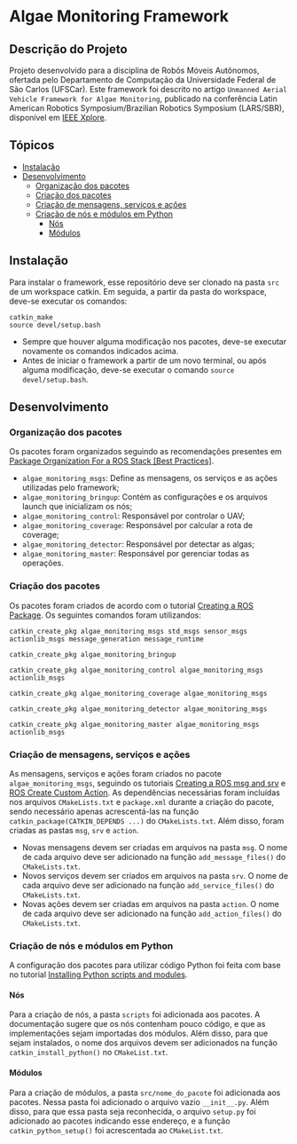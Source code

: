 # Algae Monitoring Framework

## Descrição do Projeto
Projeto desenvolvido para a disciplina de Robôs Móveis Autônomos, ofertada pelo Departamento de Computação da Universidade Federal de São Carlos (UFSCar). Este framework foi descrito no artigo `Unmanned Aerial Vehicle Framework for Algae Monitoring`, publicado na conferência Latin American Robotics Symposium/Brazilian Robotics Symposium (LARS/SBR), disponível em [IEEE Xplore](https://ieeexplore.ieee.org/document/9605379).

## Tópicos
- [Instalação](#instalação)
- [Desenvolvimento](#desenvolvimento)
	- [Organização dos pacotes](#organização-dos-pacotes)
	- [Criação dos pacotes](#criação-dos-pacotes)
	- [Criação de mensagens, serviços e ações](#criação-de-mensagens-serviços-e-ações)
	- [Criação de nós e módulos em Python](#criação-de-nós-e-módulos-em-python)
		- [Nós](#nós)
		- [Módulos](#módulos)

## Instalação
Para instalar o framework, esse repositório deve ser clonado na pasta `src` de um workspace catkin. Em seguida, a partir da pasta do workspace, deve-se executar os comandos:

    catkin_make
    source devel/setup.bash

- Sempre que houver alguma modificação nos pacotes, deve-se executar novamente os comandos indicados acima.
- Antes de iniciar o framework a partir de um novo terminal, ou após alguma modificação, deve-se executar o comando `source devel/setup.bash`.

## Desenvolvimento

### Organização dos pacotes
Os pacotes foram organizados seguindo as recomendações presentes em [Package Organization For a ROS Stack [Best Practices]](https://roboticsbackend.com/package-organization-for-a-ros-stack-best-practices/).
- `algae_monitoring_msgs`: Define as mensagens, os serviços e as ações utilizadas pelo framework;
- `algae_monitoring_bringup`: Contém as configurações e os arquivos launch que inicializam os nós;
- `algae_monitoring_control`: Responsável por controlar o UAV;
- `algae_monitoring_coverage`: Responsável por calcular a rota de coverage;
- `algae_monitoring_detector`: Responsável por detectar as algas;
- `algae_monitoring_master`: Responsável por gerenciar todas as operações.

### Criação dos pacotes
Os pacotes foram criados de acordo com o tutorial [Creating a ROS Package](http://wiki.ros.org/ROS/Tutorials/CreatingPackage). Os seguintes comandos foram utilizandos:

	catkin_create_pkg algae_monitoring_msgs std_msgs sensor_msgs actionlib_msgs message_generation message_runtime
	
	catkin_create_pkg algae_monitoring_bringup
	
	catkin_create_pkg algae_monitoring_control algae_monitoring_msgs actionlib_msgs

	catkin_create_pkg algae_monitoring_coverage algae_monitoring_msgs

	catkin_create_pkg algae_monitoring_detector algae_monitoring_msgs
	
	catkin_create_pkg algae_monitoring_master algae_monitoring_msgs actionlib_msgs

### Criação de mensagens, serviços e ações
As mensagens, serviços e ações foram criados no pacote `algae_monitoring_msgs`, seguindo os tutoriais [Creating a ROS msg and srv](http://wiki.ros.org/ROS/Tutorials/CreatingMsgAndSrv) e [ROS Create Custom Action](https://roboticsbackend.com/ros-create-custom-action/). As dependências necessárias foram incluídas nos arquivos `CMakeLists.txt` e `package.xml` durante a criação do pacote, sendo necessário apenas acrescentá-las na função `catkin_package(CATKIN_DEPENDS ...)` do `CMakeLists.txt`. Além disso, foram criadas as pastas `msg`, `srv` e `action`.

- Novas mensagens devem ser criadas em arquivos na pasta `msg`. O nome de cada arquivo deve ser adicionado na função `add_message_files()` do `CMakeLists.txt`.
- Novos serviços devem ser criados em arquivos na pasta `srv`. O nome de cada arquivo deve ser adicionado na função `add_service_files()` do `CMakeLists.txt`.
- Novas ações devem ser criadas em arquivos na pasta `action`. O nome de cada arquivo deve ser adicionado na função `add_action_files()` do `CMakeLists.txt`.

### Criação de nós e módulos em Python
A configuração dos pacotes para utilizar código Python foi feita com base no tutorial [Installing Python scripts and modules](http://docs.ros.org/en/kinetic/api/catkin/html/howto/format2/installing_python.html).

#### Nós
Para a criação de nós, a pasta `scripts` foi adicionada aos pacotes. A documentação sugere que os nós contenham pouco código, e que as implementações sejam importadas dos módulos. Além disso, para que sejam instalados, o nome dos arquivos devem ser adicionados na função `catkin_install_python()` no `CMakeList.txt`.

#### Módulos
Para a criação de módulos, a pasta `src/nome_do_pacote` foi adicionada aos pacotes. Nessa pasta foi adicionado o arquivo vazio `__init__.py`. Além disso, para que essa pasta seja reconhecida, o arquivo `setup.py` foi adicionado ao pacotes indicando esse endereço, e a função `catkin_python_setup()` foi acrescentada ao `CMakeList.txt`.
